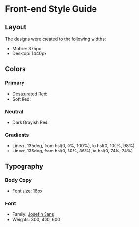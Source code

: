 # Front-end Style Guide

## Layout

The designs were created to the following widths:

- Mobile: 375px
- Desktop: 1440px

## Colors

### Primary

- Desaturated Red: 
- Soft Red: 

### Neutral

- Dark Grayish Red: 

### Gradients

- Linear, 135deg, from hsl(0, 0%, 100%), to hsl(0, 100%, 98%)
- Linear, 135deg, from hsl(0, 80%, 86%), to hsl(0, 74%, 74%)

## Typography

### Body Copy

- Font size: 16px

### Font

- Family: [Josefin Sans](https://fonts.google.com/specimen/Josefin+Sans)
- Weights: 300, 400, 600
